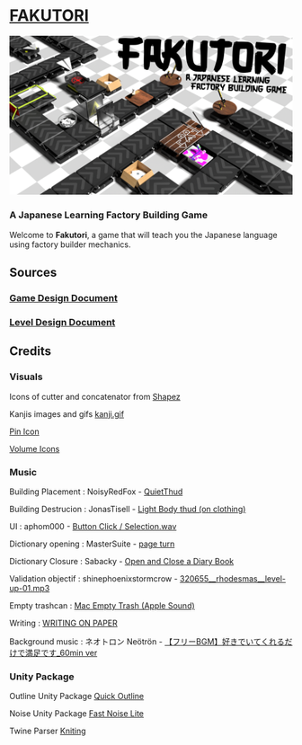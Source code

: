 # <ins>**FAKUTORI**</ins>

![Fakutori banner](https://raw.githubusercontent.com/Crafteurmax/Fakutori/refs/heads/main/Fakutori.png)

### A Japanese Learning Factory Building Game

Welcome to **Fakutori**, a game that will teach you the Japanese language using factory builder mechanics.

## Sources

### [Game Design Document](https://docs.google.com/document/d/1naBGcFokRTg0nSsdZvpYs0YO7ikRaZmWuAeTBSy75t0/edit?usp=sharing)

### [Level Design Document](https://docs.google.com/document/d/1u59K1fhMYo_J-aD6WlpzOeMLsqpjHV_jqKEbFJ5MymU/edit?usp=sharing)

## Credits

### Visuals

Icons of cutter and concatenator from [Shapez](https://store.steampowered.com/app/1318690/shapez/?l=english)

Kanjis images and gifs [kanji.gif](https://github.com/jcsirot/kanji.gif)

[Pin Icon](https://www.flaticon.com/fr/icone-gratuite/punaises_2672101?term=punaise&page=1&position=17&origin=search&related_id=2672101)

[Volume Icons](https://www.flaticon.com/fr/icones)

### Music

Building Placement : NoisyRedFox - [QuietThud](https://freesound.org/s/759826/) 

Building Destrucion : JonasTisell - [Light Body thud (on clothing)](https://freesound.org/s/496187/)

UI : aphom000 - [Button Click / Selection.wav](https://freesound.org/s/623175/)

Dictionary opening : MasterSuite - [page turn](https://freesound.org/s/667396/)

Dictionary Closure : Sabacky - [Open and Close a Diary Book](https://freesound.org/s/774136/)

Validation objectif : shinephoenixstormcrow - [320655__rhodesmas__level-up-01.mp3](https://freesound.org/s/337049/)

Empty trashcan : [Mac Empty Trash (Apple Sound)](https://www.youtube.com/watch?v=LIgwJQo8IuA)

Writing : [WRITING ON PAPER](https://www.youtube.com/watch?v=huGyFog4YWU)

Background music : ネオトロン Neötrön - [【フリーBGM】好きでいてくれるだけで満足です_60min ver](https://www.youtube.com/watch?v=wDqArJu1Rbs)

### Unity Package

Outline Unity Package [Quick Outline](https://assetstore.unity.com/packages/tools/particles-effects/quick-outline-115488?aid=1101l9Bhe&utm_campaign=unity_affiliate&utm_medium=affiliate&utm_source=partnerize-linkmaker)

Noise Unity Package [Fast Noise Lite](https://github.com/Auburn/FastNoiseLite)

Twine Parser [Kniting](https://github.com/Crafteurmax/Knitting)